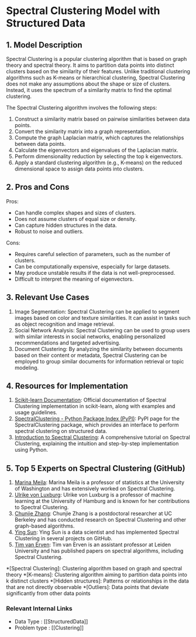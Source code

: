 # Spectral Clustering Model with Structured Data

## 1. Model Description
Spectral Clustering is a popular clustering algorithm that is based on graph theory and spectral theory. It aims to partition data points into distinct clusters based on the similarity of their features. Unlike traditional clustering algorithms such as K-means or hierarchical clustering, Spectral Clustering does not make any assumptions about the shape or size of clusters. Instead, it uses the spectrum of a similarity matrix to find the optimal clustering.

The Spectral Clustering algorithm involves the following steps:
1. Construct a similarity matrix based on pairwise similarities between data points.
2. Convert the similarity matrix into a graph representation.
3. Compute the graph Laplacian matrix, which captures the relationships between data points.
4. Calculate the eigenvectors and eigenvalues of the Laplacian matrix.
5. Perform dimensionality reduction by selecting the top k eigenvectors.
6. Apply a standard clustering algorithm (e.g., K-means) on the reduced dimensional space to assign data points into clusters.

## 2. Pros and Cons
Pros:
- Can handle complex shapes and sizes of clusters.
- Does not assume clusters of equal size or density.
- Can capture hidden structures in the data.
- Robust to noise and outliers.

Cons:
- Requires careful selection of parameters, such as the number of clusters.
- Can be computationally expensive, especially for large datasets.
- May produce unstable results if the data is not well-preprocessed.
- Difficult to interpret the meaning of eigenvectors.

## 3. Relevant Use Cases
1. Image Segmentation: Spectral Clustering can be applied to segment images based on color and texture similarities. It can assist in tasks such as object recognition and image retrieval.
2. Social Network Analysis: Spectral Clustering can be used to group users with similar interests in social networks, enabling personalized recommendations and targeted advertising.
3. Document Clustering: By analyzing the similarity between documents based on their content or metadata, Spectral Clustering can be employed to group similar documents for information retrieval or topic modeling.

## 4. Resources for Implementation
1. [Scikit-learn Documentation](https://scikit-learn.org/stable/modules/generated/sklearn.cluster.SpectralClustering.html): Official documentation of Spectral Clustering implementation in scikit-learn, along with examples and usage guidelines.
2. [SpectralClustering - Python Package Index (PyPI)](https://pypi.org/project/spectralclustering/): PyPI page for the SpectralClustering package, which provides an interface to perform spectral clustering on structured data.
3. [Introduction to Spectral Clustering](https://towardsdatascience.com/spectral-clustering-aba2640c0d5b): A comprehensive tutorial on Spectral Clustering, explaining the intuition and step-by-step implementation using Python.

## 5. Top 5 Experts on Spectral Clustering (GitHub)
1. [Marina Meila](https://github.com/Meila): Marina Meila is a professor of statistics at the University of Washington and has extensively worked on Spectral Clustering.
2. [Ulrike von Luxburg](https://github.com/luxburg): Ulrike von Luxburg is a professor of machine learning at the University of Hamburg and is known for her contributions to Spectral Clustering.
3. [Chunjie Zhang](https://github.com/chunjie-sam-zhang): Chunjie Zhang is a postdoctoral researcher at UC Berkeley and has conducted research on Spectral Clustering and other graph-based algorithms.
4. [Ying Sun](https://github.com/YingSun-meow): Ying Sun is a data scientist and has implemented Spectral Clustering in several projects on GitHub.
5. [Tim van Erven](https://github.com/TimVanErven): Tim van Erven is an assistant professor at Leiden University and has published papers on spectral algorithms, including Spectral Clustering.

*[Spectral Clustering]: Clustering algorithm based on graph and spectral theory
*[K-means]: Clustering algorithm aiming to partition data points into k distinct clusters
*[Hidden structures]: Patterns or relationships in the data that are not directly observable
*[Outliers]: Data points that deviate significantly from other data points


 ### Relevant Internal Links
- Data Type : [[StructuredData]]
- Problem type : [[Clustering]]
